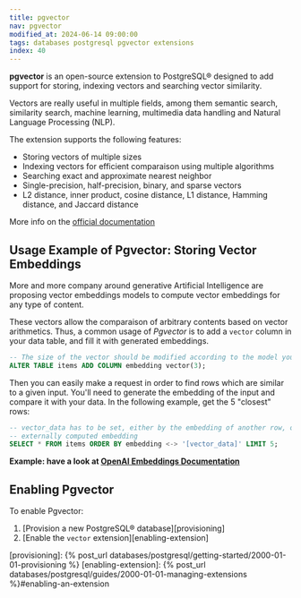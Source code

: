 ```yaml
---
title: pgvector
nav: pgvector
modified_at: 2024-06-14 09:00:00
tags: databases postgresql pgvector extensions
index: 40
---
```


**pgvector** is an open-source extension to PostgreSQL® designed to add support for
storing, indexing vectors and searching vector similarity.

Vectors are really useful in multiple fields, among them semantic search,
similarity search, machine learning, multimedia data handling and Natural
Language Processing (NLP).

The extension supports the following features:

- Storing vectors of multiple sizes
- Indexing vectors for efficient comparaison using multiple algorithms
- Searching exact and approximate nearest neighbor
- Single-precision, half-precision, binary, and sparse vectors
- L2 distance, inner product, cosine distance, L1 distance, Hamming distance, and Jaccard distance

More info on the [official documentation][official_doc]


## Usage Example of Pgvector: Storing Vector Embeddings

More and more company around generative Artificial Intelligence are proposing
vector embeddings models to compute vector embeddings for any type of content.

These vectors allow the comparaison of arbitrary contents based on vector
arithmetics. Thus, a common usage of *Pgvector* is to add a `vector` column in
your data table, and fill it with generated embeddings.

```sql
-- The size of the vector should be modified according to the model you are using
ALTER TABLE items ADD COLUMN embedding vector(3);
```

Then you can easily make a request in order to find rows which are similar to a
given input. You'll need to generate the embedding of the input and compare it
with your data. In the following example, get the 5 "closest" rows:

```sql
-- vector_data has to be set, either by the embedding of another row, or by an
-- externally computed embedding
SELECT * FROM items ORDER BY embedding <-> '[vector_data]' LIMIT 5;
```

__Example: have a look at [OpenAI Embeddings Documentation][embeddings]__


## Enabling Pgvector

To enable Pgvector:

1. [Provision a new PostgreSQL® database][provisioning]
2. [Enable the `vector` extension][enabling-extension]


[official_doc]: https://github.com/pgvector/pgvector
[embeddings]: https://platform.openai.com/docs/guides/embeddings

[provisioning]: {% post_url databases/postgresql/getting-started/2000-01-01-provisioning %}
[enabling-extension]: {% post_url databases/postgresql/guides/2000-01-01-managing-extensions %}#enabling-an-extension
